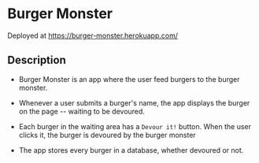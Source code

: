 # Burger Monster

Deployed at https://burger-monster.herokuapp.com/

## Description

* Burger Monster is an app where the user feed burgers to the burger monster. 

* Whenever a user submits a burger's name, the app displays the burger on the page -- waiting to be devoured.

* Each burger in the waiting area has a `Devour it!` button. When the user clicks it, the burger is devoured by the burger monster

* The app stores every burger in a database, whether devoured or not.